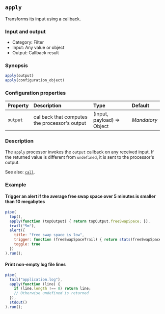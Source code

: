 ## `apply`

Transforms its input using a callback.

### Input and output

* Category: Filter
* Input: Any value or object
* Output: Callback result

### Synopsis

```js
apply(output)
apply(configuration_object)
```

### Configuration properties

| Property | Description | Type | Default |
| :--- | :--- | :--- | :--- |
| `output` | callback that computes the processor's output | (input, payload) => Object | *Mandatory* | 

### Description

The `apply` processor invokes the `output` callback on any received input. If the returned value is different
from `undefined`, it is sent to the processor's output.

See also: [`call`](call.md).

### Example

#### Trigger an alert if the average free swap space over 5 minutes is smaller than 10 megabytes

```js
pipe(
  top(),
  apply(function (topOutput) { return topOutput.freeSwapSpace; }),
  trail("5m"),
  alert({
  	title: "free swap space is low",
  	trigger: function (freeSwapSpaceTrail) { return stats(freeSwapSpaceTrail).mean < 1e7; },
  	toggle: true
  })
).run();
```

#### Print non-empty log file lines 

```js
pipe(
  tail("application.log"),
  apply(function (line) { 
  	if (line.length !== 0) return line;
  	// Otherwise undefined is returned
  }),
  stdout()
).run();
```
